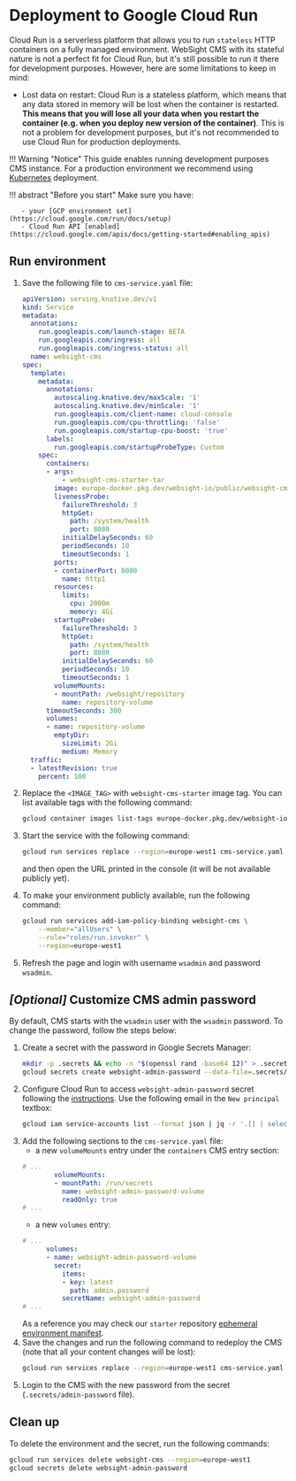 # Deployment to Google Cloud Run

Cloud Run is a serverless platform that allows you to run `stateless` HTTP containers on a fully managed environment. WebSight CMS with its stateful nature is not a perfect fit for Cloud Run, but it's still possible to run it there for development purposes. However, here are some limitations to keep in mind:

- Lost data on restart: Cloud Run is a stateless platform, which means that any data stored in memory will be lost when the container is restarted. **This means that you will lose all your data when you restart the container (e.g. when you deploy new version of the container)**. This is not a problem for development purposes, but it's not recommended to use Cloud Run for production deployments.

!!! Warning "Notice"
        This guide enables running development purposes CMS instance. For a production environment we recommend using [Kubernetes](../kubernetes/) deployment.

!!! abstract "Before you start"
    Make sure you have:

       - your [GCP environment set](https://cloud.google.com/run/docs/setup)
       - Cloud Run API [enabled](https://cloud.google.com/apis/docs/getting-started#enabling_apis)

## Run environment

1. Save the following file to `cms-service.yaml` file:

    ```yaml
    apiVersion: serving.knative.dev/v1
    kind: Service
    metadata:
      annotations:
        run.googleapis.com/launch-stage: BETA
        run.googleapis.com/ingress: all
        run.googleapis.com/ingress-status: all
      name: websight-cms
    spec:
      template:
        metadata:
          annotations:
            autoscaling.knative.dev/maxScale: '1'
            autoscaling.knative.dev/minScale: '1'
            run.googleapis.com/client-name: cloud-console
            run.googleapis.com/cpu-throttling: 'false'
            run.googleapis.com/startup-cpu-boost: 'true'
          labels:
            run.googleapis.com/startupProbeType: Custom
        spec:
          containers:
          - args:
              - websight-cms-starter-tar
            image: europe-docker.pkg.dev/websight-io/public/websight-cms-starter:<IMAGE_TAG>
            livenessProbe:
              failureThreshold: 3
              httpGet:
                path: /system/health
                port: 8080
              initialDelaySeconds: 60
              periodSeconds: 10
              timeoutSeconds: 1
            ports:
            - containerPort: 8080
              name: http1
            resources:
              limits:
                cpu: 2000m
                memory: 4Gi
            startupProbe:
              failureThreshold: 3
              httpGet:
                path: /system/health
                port: 8080
              initialDelaySeconds: 60
              periodSeconds: 10
              timeoutSeconds: 1
            volumeMounts:
            - mountPath: /websight/repository
              name: repository-volume
          timeoutSeconds: 300
          volumes:
          - name: repository-volume
            emptyDir:
              sizeLimit: 2Gi
              medium: Memory
      traffic:
      - latestRevision: true
        percent: 100
    ```

2. Replace the `<IMAGE_TAG>` with `websight-cms-starter` image tag. You can list available tags with the following command:
    ```bash
    gcloud container images list-tags europe-docker.pkg.dev/websight-io/public/websight-cms-starter --format json | jq -r '.[] | .tags[]'
    ```

3. Start the service with the following command:
    ```bash
    gcloud run services replace --region=europe-west1 cms-service.yaml
    ```
    and then open the URL printed in the console (it will be not available publicly yet).

4. To make your environment publicly available, run the following command:
    ```bash
    gcloud run services add-iam-policy-binding websight-cms \
        --member="allUsers" \
        --role="roles/run.invoker" \
        --region=europe-west1
    ```
5. Refresh the page and login with username `wsadmin` and password `wsadmin`.

## _[Optional]_ Customize CMS admin password
By default, CMS starts with the `wsadmin` user with the `wsadmin` password. To change the password, follow the steps below:

1. Create a secret with the password in Google Secrets Manager:
    ```bash
    mkdir -p .secrets && echo -n "$(openssl rand -base64 12)" > .secrets/admin-password
    gcloud secrets create websight-admin-password --data-file=.secrets/admin-password
    ```
2. Configure Cloud Run to access `websight-admin-password` secret following the [instructions](https://cloud.google.com/run/docs/configuring/services/secrets#access-secret).
    Use the following email in the `New principal` textbox:
    ```bash
    gcloud iam service-accounts list --format json | jq -r '.[] | select(.displayName | contains("Compute")) | .email'
    ```
3. Add the following sections to the `cms-service.yaml` file:
    - a new `volumeMounts` entry under the `containers` CMS entry section:
    ```yaml
    # ...
            volumeMounts:
            - mountPath: /run/secrets
              name: websight-admin-password-volume
              readOnly: true
    # ...
    ```
    - a new `volumes` entry:
    ```yaml
    # ...
          volumes:
          - name: websight-admin-password-volume
            secret:
              items:
              - key: latest
                path: admin.password
              secretName: websight-admin-password
    # ...
    ```
    As a reference you may check our `starter` repository [ephemeral environment manifest](https://github.com/websight-io/starter/blob/main/environment/remote-gcp-cloudrun/service.tmpl.yaml).
4. Save the changes and run the following command to redeploy the CMS (note that all your content changes will be lost):
    ```bash
    gcloud run services replace --region=europe-west1 cms-service.yaml
    ```
5. Login to the CMS with the new password from the secret (`.secrets/admin-password` file).


## Clean up

To delete the environment and the secret, run the following commands:

```bash
gcloud run services delete websight-cms --region=europe-west1
gcloud secrets delete websight-admin-password
```
